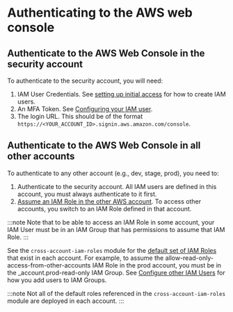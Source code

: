 # Authenticating to the AWS web console

## Authenticate to the AWS Web Console in the security account

To authenticate to the security account, you will need:

1. IAM User Credentials. See [setting up initial access](/refarch/access/setup-auth/) for how to create IAM users.
1. An MFA Token. See [Configuring your IAM user](/refarch/access/setup-auth/#configure-your-iam-user).
1. The login URL. This should be of the format `https://<YOUR_ACCOUNT_ID>.signin.aws.amazon.com/console`.

## Authenticate to the AWS Web Console in all other accounts

To authenticate to any other account (e.g., dev, stage, prod), you need to:

1. Authenticate to the security account. All IAM users are defined in this account, you must always authenticate to it first.
1. [Assume an IAM Role in the other AWS account](https://docs.aws.amazon.com/IAM/latest/UserGuide/id_roles_use_switch-role-console.html). To access other accounts, you switch to an IAM Role defined in that account.

:::note
Note that to be able to access an IAM Role in some account, your IAM User must be in an IAM Group that has permissions to assume that IAM Role.
:::

See the `cross-account-iam-roles` module for the [default set of IAM Roles](https://github.com/gruntwork-io/terraform-aws-security/blob/main/modules/cross-account-iam-roles/README.md#iam-roles-intended-for-human-users) that exist in each account. For example, to assume the allow-read-only-access-from-other-accounts IAM Role in the prod account, you must be in the \_account.prod-read-only IAM Group. See [Configure other IAM Users](/refarch/access/setup-auth/#configure-other-iam-users) for how you add users to IAM Groups.

:::note
Not all of the default roles referenced in the `cross-account-iam-roles` module are deployed in each account.
:::


<!-- ##DOCS-SOURCER-START
{
  "sourcePlugin": "local-copier",
  "hash": "743be3f1e3b248b7e16f1105af99d792"
}
##DOCS-SOURCER-END -->
